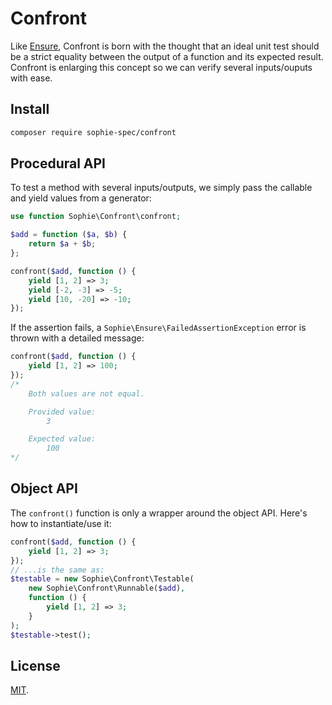 # Confront

Like [Ensure](https://github.com/SophieSpec/ensure), Confront is born with the thought that an ideal unit test should be a strict equality between the output of a function and its expected result. Confront is enlarging this concept so we can verify several inputs/ouputs with ease.

## Install

```sh
composer require sophie-spec/confront
```

## Procedural API

To test a method with several inputs/outputs, we simply pass the callable and yield values from a generator:

```php
use function Sophie\Confront\confront;

$add = function ($a, $b) {
    return $a + $b;
};

confront($add, function () {
    yield [1, 2] => 3;
    yield [-2, -3] => -5;
    yield [10, -20] => -10;
});
```

If the assertion fails, a `Sophie\Ensure\FailedAssertionException` error is thrown with a detailed message:

```php
confront($add, function () {
    yield [1, 2] => 100;
});
/*
    Both values are not equal.

    Provided value:
        3

    Expected value:
        100
*/
```

## Object API

The `confront()` function is only a wrapper around the object API. Here's how to instantiate/use it:

```php
confront($add, function () {
    yield [1, 2] => 3;
});
// ...is the same as:
$testable = new Sophie\Confront\Testable(
    new Sophie\Confront\Runnable($add),
    function () {
        yield [1, 2] => 3;
    }
);
$testable->test();
```

## License

[MIT](http://dreamysource.mit-license.org).
